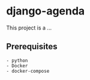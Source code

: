 # django-agenda

This project is a ...

## Prerequisites

```
- python
- Docker
- docker-compose
```